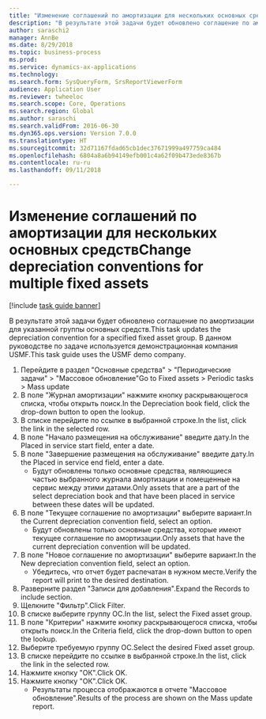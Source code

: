 ```yaml
--- 
title: "Изменение соглашений по амортизации для нескольких основных средств"
description: "В результате этой задачи будет обновлено соглашение по амортизации для указанной группы основных средств."
author: saraschi2
manager: AnnBe
ms.date: 8/29/2018
ms.topic: business-process
ms.prod: 
ms.service: dynamics-ax-applications
ms.technology: 
ms.search.form: SysQueryForm, SrsReportViewerForm
audience: Application User
ms.reviewer: twheeloc
ms.search.scope: Core, Operations
ms.search.region: Global
ms.author: saraschi
ms.search.validFrom: 2016-06-30
ms.dyn365.ops.version: Version 7.0.0
ms.translationtype: HT
ms.sourcegitcommit: 32d71167fdad65cb1dec37671999a497759ca484
ms.openlocfilehash: 6804a8a6b94149efb001c4a62f09b473ede8367b
ms.contentlocale: ru-ru
ms.lasthandoff: 09/11/2018

---
```

# <a name="change-depreciation-conventions-for-multiple-fixed-assets"></a><span data-ttu-id="6904b-103">Изменение соглашений по амортизации для нескольких основных средств</span><span class="sxs-lookup"><span data-stu-id="6904b-103">Change depreciation conventions for multiple fixed assets</span></span>

[!include [task guide banner](../../includes/task-guide-banner.md)]

<span data-ttu-id="6904b-104">В результате этой задачи будет обновлено соглашение по амортизации для указанной группы основных средств.</span><span class="sxs-lookup"><span data-stu-id="6904b-104">This task updates the depreciation convention for a specified fixed asset group.</span></span> <span data-ttu-id="6904b-105">В данном руководстве по задаче используется демонстрационная компания USMF.</span><span class="sxs-lookup"><span data-stu-id="6904b-105">This task guide uses the USMF demo company.</span></span>

1. <span data-ttu-id="6904b-106">Перейдите в раздел "Основные средства" > "Периодические задачи" > "Массовое обновление"</span><span class="sxs-lookup"><span data-stu-id="6904b-106">Go to Fixed assets > Periodic tasks > Mass update</span></span>
2. <span data-ttu-id="6904b-107">В поле "Журнал амортизации" нажмите кнопку раскрывающегося списка, чтобы открыть поиск.</span><span class="sxs-lookup"><span data-stu-id="6904b-107">In the Depreciation book field, click the drop-down button to open the lookup.</span></span>
3. <span data-ttu-id="6904b-108">В списке перейдите по ссылке в выбранной строке.</span><span class="sxs-lookup"><span data-stu-id="6904b-108">In the list, click the link in the selected row.</span></span>
4. <span data-ttu-id="6904b-109">В поле "Начало размещения на обслуживание" введите дату.</span><span class="sxs-lookup"><span data-stu-id="6904b-109">In the Placed in service start field, enter a date.</span></span>
5. <span data-ttu-id="6904b-110">В поле "Завершение размещения на обслуживание" введите дату.</span><span class="sxs-lookup"><span data-stu-id="6904b-110">In the Placed in service end field, enter a date.</span></span>
    * <span data-ttu-id="6904b-111">Будут обновлены только основные средства, являющиеся частью выбранного журнала амортизации и помещенные на сервис между этими датами.</span><span class="sxs-lookup"><span data-stu-id="6904b-111">Only assets that are a part of the select depreciation book and that have been placed in service between these dates will be updated.</span></span>  
6. <span data-ttu-id="6904b-112">В поле "Текущее соглашение по амортизации" выберите вариант.</span><span class="sxs-lookup"><span data-stu-id="6904b-112">In the Current depreciation convention field, select an option.</span></span>
    * <span data-ttu-id="6904b-113">Будут обновлены только основные средства, которые имеют текущее соглашение по амортизации.</span><span class="sxs-lookup"><span data-stu-id="6904b-113">Only assets that have the current depreciation convention will be updated.</span></span>  
7. <span data-ttu-id="6904b-114">В поле "Новое соглашение по амортизации" выберите вариант.</span><span class="sxs-lookup"><span data-stu-id="6904b-114">In the New depreciation convention field, select an option.</span></span>
    * <span data-ttu-id="6904b-115">Убедитесь, что отчет будет распечатан в нужном месте.</span><span class="sxs-lookup"><span data-stu-id="6904b-115">Verify the report will print to the desired destination.</span></span>  
8. <span data-ttu-id="6904b-116">Разверните раздел "Записи для добавления".</span><span class="sxs-lookup"><span data-stu-id="6904b-116">Expand the Records to include section.</span></span>
9. <span data-ttu-id="6904b-117">Щелкните "Фильтр".</span><span class="sxs-lookup"><span data-stu-id="6904b-117">Click Filter.</span></span>
10. <span data-ttu-id="6904b-118">В списке выберите группу ОС.</span><span class="sxs-lookup"><span data-stu-id="6904b-118">In the list, select the Fixed asset group.</span></span>
11. <span data-ttu-id="6904b-119">В поле "Критерии" нажмите кнопку раскрывающегося списка, чтобы открыть поиск.</span><span class="sxs-lookup"><span data-stu-id="6904b-119">In the Criteria field, click the drop-down button to open the lookup.</span></span>
12. <span data-ttu-id="6904b-120">Выберите требуемую группу ОС.</span><span class="sxs-lookup"><span data-stu-id="6904b-120">Select the desired Fixed asset group.</span></span>
13. <span data-ttu-id="6904b-121">В списке перейдите по ссылке в выбранной строке.</span><span class="sxs-lookup"><span data-stu-id="6904b-121">In the list, click the link in the selected row.</span></span>
14. <span data-ttu-id="6904b-122">Нажмите кнопку "OК".</span><span class="sxs-lookup"><span data-stu-id="6904b-122">Click OK.</span></span>
15. <span data-ttu-id="6904b-123">Нажмите кнопку "OК".</span><span class="sxs-lookup"><span data-stu-id="6904b-123">Click OK.</span></span>
    *  <span data-ttu-id="6904b-124">Результаты процесса отображаются в отчете "Массовое обновление".</span><span class="sxs-lookup"><span data-stu-id="6904b-124">Results of the process are shown on the Mass update report.</span></span>     


